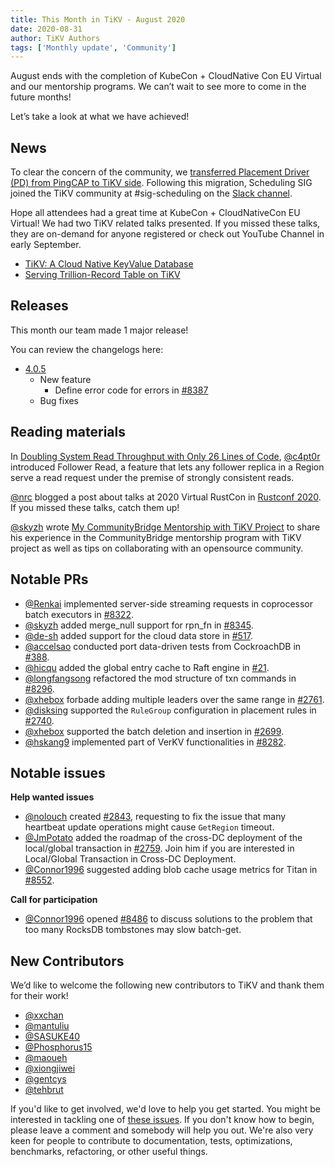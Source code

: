 ```yaml
---
title: This Month in TiKV - August 2020
date: 2020-08-31
author: TiKV Authors
tags: ['Monthly update', 'Community']
---
```


August ends with the completion of KubeCon + CloudNative Con EU Virtual and our mentorship programs. We can’t wait to see more to come in the future months!

Let’s take a look at what we have achieved!

## News

To clear the concern of the community, we [transferred Placement Driver (PD) from PingCAP to TiKV side](https://tikv.org/blog/announcing-pd-transfer/). Following this migration, Scheduling SIG joined the TiKV community at #sig-scheduling on the [Slack channel](hubs.ly/H0tZbxf0). 

Hope all attendees had a great time at KubeCon + CloudNativeCon EU Virtual! We had two TiKV related talks presented. If you missed these talks, they are on-demand for anyone registered or check out YouTube Channel in early September.

*   [TiKV: A Cloud Native KeyValue Database](https://sched.co/a3vq)
*   [Serving Trillion-Record Table on TiKV](sched.co/bRVh)

## Releases

This month our team made 1 major release!

You can review the changelogs here:

*   [4.0.5](https://github.com/tikv/tikv/releases/tag/v4.0.5)
    *   New feature
        *   Define error code for errors in [#8387](https://github.com/tikv/tikv/pull/8387)
    *   Bug fixes

## Reading materials

In [Doubling System Read Throughput with Only 26 Lines of Code](https://tikv.org/blog/double-system-read-throughput/), [@c4pt0r](https://github.com/c4pt0r) introduced Follower Read, a feature that lets any follower replica in a Region serve a read request under the premise of strongly consistent reads.

[@nrc](https://github.com/nrc) blogged a post about talks at 2020 Virtual RustCon in [Rustconf 2020](https://tikv.org/blog/rustconf-20/). If you missed these talks, catch them up!

[@skyzh](https://github.com/skyzh) wrote [My CommunityBridge Mentorship with TiKV Project](https://tikv.org/blog/communitybridge-mentorship/) to share his experience in the CommunityBridge mentorship program with TiKV project as well as tips on collaborating with an opensource community.

## Notable PRs

*   [@Renkai](https://github.com/Renkai) implemented server-side streaming requests in coprocessor batch executors in [#8322](https://github.com/tikv/tikv/pull/8322).
*   [@skyzh](https://github.com/skyzh) added merge_null support for rpn_fn in [#8345](https://github.com/tikv/tikv/pull/8345).
*   [@de-sh](https://github.com/de-sh) added support for the cloud data store in [#517](https://github.com/tikv/rust-rocksdb/pull/517).
*   [@accelsao](https://github.com/accelsao) conducted port data-driven tests from CockroachDB in [#388](https://github.com/tikv/raft-rs/pull/388).
*   [@hicqu](https://github.com/hicqu) added the global entry cache to Raft engine in [#21](https://github.com/tikv/raft-engine/pull/21).
*   [@longfangsong](https://github.com/longfangsong) refactored the mod structure of txn commands in [#8296](https://github.com/tikv/tikv/pull/8296).
*   [@xhebox](https://github.com/xhebox) forbade adding multiple leaders over the same range in [#2761](https://github.com/tikv/pd/pull/2761).
*   [@disksing](https://github.com/disksing) supported the `RuleGroup` configuration in placement rules in [#2740](https://github.com/tikv/pd/pull/2740).
*   [@xhebox](https://github.com/xhebox) supported the batch deletion and insertion in [#2699](https://github.com/tikv/pd/pull/2699).
*   [@hskang9](https://github.com/hskang9) implemented part of VerKV functionalities in [#8282](https://github.com/tikv/tikv/pull/8282).

## Notable issues

**Help wanted issues**

*   [@nolouch](https://github.com/nolouch) created [#2843](https://github.com/tikv/pd/issues/2843), requesting to fix the issue that many heartbeat update operations might cause `GetRegion` timeout. 
*   [@JmPotato](https://github.com/JmPotato) added the roadmap of the cross-DC deployment of the local/global transaction in [#2759](https://github.com/tikv/pd/issues/2759). Join him if you are interested in Local/Global Transaction in Cross-DC Deployment.
*   [@Connor1996](https://github.com/Connor1996) suggested adding blob cache usage metrics for Titan in [#8552](https://github.com/tikv/tikv/issues/8552).

**Call for participation**

*   [@Connor1996](https://github.com/Connor1996) opened [#8486](https://github.com/tikv/tikv/issues/8486) to discuss solutions to the problem that too many RocksDB tombstones may slow batch-get.

## New Contributors

We’d like to welcome the following new contributors to TiKV and thank them for their work!

*   [@xxchan](https://github.com/xxchan)
*   [@mantuliu](https://github.com/mantuliu)
*   [@SASUKE40](https://github.com/SASUKE40)
*   [@Phosphorus15](https://github.com/Phosphorus15)
*   [@maoueh](https://github.com/maoueh)
*   [@xiongjiwei](https://github.com/xiongjiwei)
*   [@gentcys](https://github.com/gentcys)
*   [@tehbrut](https://github.com/tehbrut)

If you'd like to get involved, we'd love to help you get started. You might be interested in tackling one of [these issues](https://github.com/tikv/tikv/issues?q=is%3Aopen+is%3Aissue+label%3Adifficulty%2Feasy). If you don't know how to begin, please leave a comment and somebody will help you out. We're also very keen for people to contribute to documentation, tests, optimizations, benchmarks, refactoring, or other useful things.